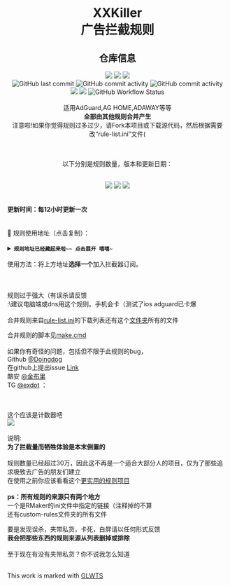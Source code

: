 <h1 align="center">XXKiller<br>广告拦截规则</h1>
<div align="center">
<h2 align="center">仓库信息</h2>
<img src='https://img.shields.io/github/stars/DoingDog/XXKiller?color=yellow&style=flat-square'>
<img src='https://img.shields.io/github/forks/DoingDog/XXKiller?color=orange&style=flat-square'>
<img src='https://img.shields.io/github/issues/DoingDog/XXKiller?color=green&style=flat-square'>
<br>
<img alt="GitHub last commit" src="https://img.shields.io/github/last-commit/DoingDog/XXKiller/main?style=flat-square">
<img alt="GitHub commit activity" src="https://img.shields.io/github/commit-activity/w/DoingDog/XXKiller/main?style=flat-square">  
<img alt="GitHub commit activity" src="https://data.jsdelivr.com/v1/package/gh/DoingDog/XXKiller/badge?style=rounded&style=flat-square">  
<br>
<img src="https://img.shields.io/github/license/DoingDog/XXKiller?color=bule&style=flat-square">
<img src="https://img.shields.io/github/languages/code-size/DoingDog/XXKiller?color=blueviolet&style=flat-square">
<img alt="GitHub Workflow Status" src="https://img.shields.io/github/workflow/status/DoingDog/XXKiller/cron%20update?style=flat-square">
</div>
<div align="center">
<br>适用AdGuard,AG HOME,ADAWAY等等<br/><strong>
全部由其他规则合并产生<br/></strong>
注意啦!如果你觉得规则过多过少，请Fork本项目或下载源代码，然后根据需要改“rule-list.ini”文件(<br/><br/>
<br/>

以下分别是规则数量，版本和更新日期： <br/> <br/></div>
<div align="center">
<img src='https://img.shields.io/endpoint?url=https://raw.githubusercontent.com/DoingDog/XXKiller/main/changelog/num&style=flat-square'>
<img src='https://img.shields.io/endpoint?url=https://raw.githubusercontent.com/DoingDog/XXKiller/main/changelog/ver&style=flat-square'>
<img src='https://img.shields.io/endpoint?url=https://raw.githubusercontent.com/DoingDog/XXKiller/main/changelog/date&style=flat-square'>
</div>
<strong><br><br>更新时间：每12小时更新一次</strong><br/><br/><br/>
📃 规则使用地址（点击复制）：<br/><br/>
<details><summary><strong><code>规则地址已经藏起来啦~~ 点击展开 嘻嘻~</code></strong></summary></code>
<br>  

Github 原版 raw（真的连得上吗）   
```
https://raw.githubusercontent.com/DoingDog/XXKiller/main/w.txt
```
中国香港 iQ （快速）
```
https://raw.iqiq.io/DoingDog/XXKiller/main/w.txt
```
中国香港 FsoFso （快速）
```
https://ghproxy.fsofso.com/https://raw.githubusercontent.com/DoingDog/XXKiller/main/w.txt
```
中国附近1 jsdelivr（12小时更新延迟） （快速）  
```
https://gcore.jsdelivr.net/gh/DoingDog/XXKiller@main/w.txt
```
中国附近2 jsdelivr（12小时更新延迟） （普通）  
```
https://fastly.jsdelivr.net/gh/DoingDog/XXKiller@main/w.txt
```
中国附近3 jsdelivr（12小时更新延迟） （慢速） 
```
https://cdn.jsdelivr.net/gh/DoingDog/XXKiller@main/w.txt
```
中国香港 fastgit（12小时更新延迟） （慢速） 
```
https://raw.fastgit.org/DoingDog/XXKiller/main/w.txt
```
韩国 ghproxy（12小时更新延迟） （慢速） 
```
https://ghproxy.com/https://raw.githubusercontent.com/DoingDog/XXKiller/main/w.txt
```
日本 staticaly  （？小时更新延迟）（倒闭）
```
https://cdn.staticaly.com/gh/DoingDog/XXKiller/main/w.txt
```
未知通道  （？小时更新延迟）
```
https://raw.gitfast.tk/DoingDog/XXKiller/main/w.txt
```
未知通道  （？小时更新延迟）
```
https://raw.gitslow.tk/DoingDog/XXKiller/main/w.txt
```
未知通道  （？小时更新延迟）
```
https://raw.verge.tk/DoingDog/XXKiller/main/w.txt
```


</details>
<br/>使用方法：将上方地址<strong>选择一个</strong>加入拦截器订阅。<br/>
<br/><br/><br/>
规则过于强大（有误杀请反馈<br/>:\建议电脑端或dns用这个规则。手机会卡（测试了ios adguard已卡爆<br/>
<br/>
合并规则来自<a href=https://github.com/DoingDog/XXKiller/blob/mae/RMaker/rule-list.ini>rule-list.ini</a>的下载列表还有这个<a href=https://github.com/DoingDog/XXKiller/tree/mae/RMaker/aa/custom-rules>文件夹</a>所有的文件<br/>

合并规则的脚本见<a href=https://github.com/DoingDog/XXKiller/blob/mae/RMaker/make.cmd>make.cmd</a><br/><br/>
如果你有奇怪的问题，包括但不限于此规则的bug，<br>Github [@Doingdog](https://github.com/DoingDog) <br>在github上提出issue [Link](https://github.com/DoingDog/XXKiller/issues/new/choose)<br>酷安 [@金布里](http://www.coolapk.com/u/3410257) <br>TG [@exdot](https://t.me/exdot) ：\
<br>

<br/>这个应该是计数器吧<br/>
![](http://profile-counter.glitch.me/xxkiller-ads/count.svg)
  <br/><br/>说明:<br/>
<strong>为了拦截量而牺牲体验是本末倒置的</strong><br><br>规则数量已经超过30万，因此这不再是一个适合大部分人的项目，仅为了那些追求极致去广告的朋友们建立<br/>
  在使用之前你应该看看这个<a href=https://github.com/Cats-Team/AdRules>更实用的规则项目</a><br/>
<br/><strong>ps：所有规则的来源只有两个地方<br/></strong>
一个是RMaker的ini文件中指定的链接（注释掉的不算<br/>
还有custom-rules文件夹的所有文件<br/>

要是发现误杀，夹带私货，卡死，白屏请以任何形式反馈<br/>
<strong>我会把那些东西的规则来源从列表删掉或排除<br/></strong><br/>
至于现在有没有夹带私货？你不说我怎么知道<br/><br/>

This work is marked with <a href="https://github.com/me-shaon/GLWTPL/blob/master/NSFW_LICENSE" target="_blank" rel="license noopener noreferrer" style="display:inline-block;">GLWTS</a>

